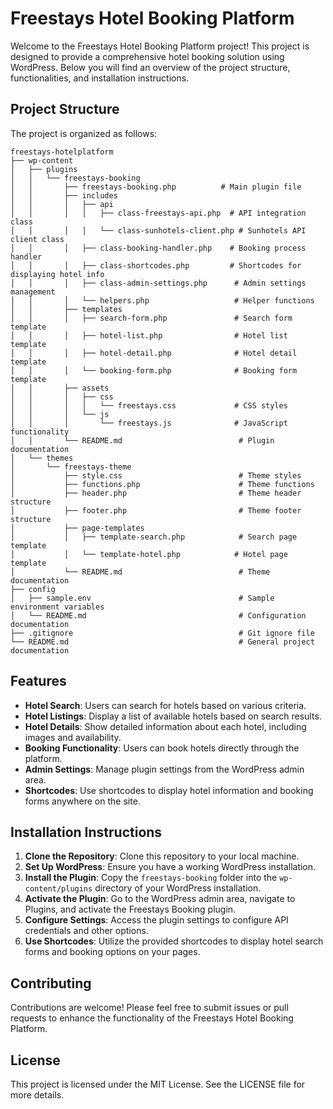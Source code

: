 # Freestays Hotel Booking Platform

Welcome to the Freestays Hotel Booking Platform project! This project is designed to provide a comprehensive hotel booking solution using WordPress. Below you will find an overview of the project structure, functionalities, and installation instructions.

## Project Structure

The project is organized as follows:

```
freestays-hotelplatform
├── wp-content
│   ├── plugins
│   │   └── freestays-booking
│   │       ├── freestays-booking.php          # Main plugin file
│   │       ├── includes
│   │       │   ├── api
│   │       │   │   ├── class-freestays-api.php  # API integration class
│   │       │   │   └── class-sunhotels-client.php # Sunhotels API client class
│   │       │   ├── class-booking-handler.php    # Booking process handler
│   │       │   ├── class-shortcodes.php         # Shortcodes for displaying hotel info
│   │       │   ├── class-admin-settings.php      # Admin settings management
│   │       │   └── helpers.php                   # Helper functions
│   │       ├── templates
│   │       │   ├── search-form.php               # Search form template
│   │       │   ├── hotel-list.php                # Hotel list template
│   │       │   ├── hotel-detail.php              # Hotel detail template
│   │       │   └── booking-form.php              # Booking form template
│   │       ├── assets
│   │       │   ├── css
│   │       │   │   └── freestays.css             # CSS styles
│   │       │   └── js
│   │       │       └── freestays.js              # JavaScript functionality
│   │       └── README.md                          # Plugin documentation
│   └── themes
│       └── freestays-theme
│           ├── style.css                          # Theme styles
│           ├── functions.php                      # Theme functions
│           ├── header.php                         # Theme header structure
│           ├── footer.php                         # Theme footer structure
│           ├── page-templates
│           │   ├── template-search.php            # Search page template
│           │   └── template-hotel.php            # Hotel page template
│           └── README.md                          # Theme documentation
├── config
│   ├── sample.env                                 # Sample environment variables
│   └── README.md                                  # Configuration documentation
├── .gitignore                                     # Git ignore file
└── README.md                                      # General project documentation
```

## Features

- **Hotel Search**: Users can search for hotels based on various criteria.
- **Hotel Listings**: Display a list of available hotels based on search results.
- **Hotel Details**: Show detailed information about each hotel, including images and availability.
- **Booking Functionality**: Users can book hotels directly through the platform.
- **Admin Settings**: Manage plugin settings from the WordPress admin area.
- **Shortcodes**: Use shortcodes to display hotel information and booking forms anywhere on the site.

## Installation Instructions

1. **Clone the Repository**: Clone this repository to your local machine.
2. **Set Up WordPress**: Ensure you have a working WordPress installation.
3. **Install the Plugin**: Copy the `freestays-booking` folder into the `wp-content/plugins` directory of your WordPress installation.
4. **Activate the Plugin**: Go to the WordPress admin area, navigate to Plugins, and activate the Freestays Booking plugin.
5. **Configure Settings**: Access the plugin settings to configure API credentials and other options.
6. **Use Shortcodes**: Utilize the provided shortcodes to display hotel search forms and booking options on your pages.

## Contributing

Contributions are welcome! Please feel free to submit issues or pull requests to enhance the functionality of the Freestays Hotel Booking Platform.

## License

This project is licensed under the MIT License. See the LICENSE file for more details.